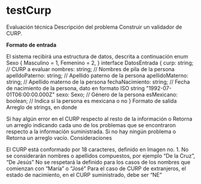 # testCurp
Evaluación técnica
Descripción del problema
Construir un validador de CURP.


<b>Formato de entrada</b>

El sistema recibirá una estructura de datos, descrita a continuación
enum Sexo {
Masculino = 1,
Femenino = 2,
}
interface DatosEntrada {
curp: string; // CURP a evaluar
nombres: string; // Nombres de pila de la persona
apelldoPaterno: string; // Apellido paterno de la persona
apellidoMaterno: string; // Apellido materno de la persona
fechaNacimiento: string; // Fecha de nacimiento de la persona, dato en formato ISO string "1992-07-01T06:00:00.000Z"
sexo: Sexo; // Género de la persona
esMexicano: boolean; // Indica si la persona es mexicana o no
}
Formato de salida
Arreglo de strings, en donde

Si hay algún error en el CURP respecto al resto de la información
o Retorna un arreglo indicando cada uno de los problemas que se encontraron respecto a la información suministrada.
Si no hay ningún problema
o Retorna un arreglo vacío.
Consideraciones

El CURP está conformado por 18 caracteres, definido en Imagen no. 1.
No se considerarán nombres o apellidos compuestos, por ejemplo “De la Cruz”, “De Jesús”
No se respetará la definido para los casos de los nombres que comienzan con “María” o “José”
Para el caso de CURP de extranjeros, el estado de nacimiento, en el CURP suministrado, debe ser “NE”
